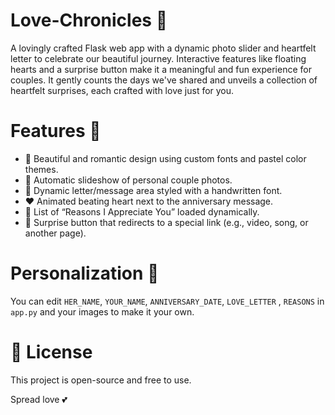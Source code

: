 # Love-Chronicles  💖 
A lovingly crafted Flask web app with a dynamic photo slider and heartfelt letter to celebrate our beautiful journey. Interactive features like floating hearts and a surprise button make it a meaningful and fun experience for couples.
  It gently counts the days we've shared and unveils a collection of heartfelt surprises, each crafted with love just for you.

# Features 🌸 
- 🎨 Beautiful and romantic design using custom fonts and pastel color themes.
- 📸 Automatic slideshow of personal couple photos.
- 📝 Dynamic letter/message area styled with a handwritten font.
- ❤️ Animated beating heart next to the anniversary message.
- 💌 List of “Reasons I Appreciate You” loaded dynamically.
- 🎁 Surprise button that redirects to a special link (e.g., video, song, or another page).

# Personalization  💌 
You can edit `HER_NAME`, `YOUR_NAME`, `ANNIVERSARY_DATE`, `LOVE_LETTER` , `REASONS` in `app.py` and your images to make it your own.

# 📄 License
This project is open-source and free to use. 

Spread love 💕
